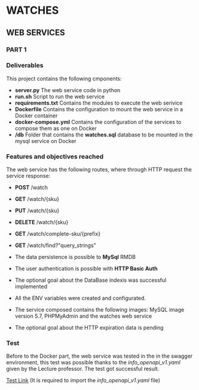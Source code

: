 # WATCHES
## WEB SERVICES
### PART 1
### Deliverables
This project contains the following cmponents:
* **server.py** The web service code in python
* **run.sh** Script to run the web service 
* **requirements.txt** Contains the modules to execute the web serivice
* **Dockerfile** Contains the configuration to mount the web service in a Docker container
* **docker-compose.yml** Contains the configuration of the services to compose them as one on Docker
* **/db** Folder that contains the **watches.sql** database to be mounted in the mysql service on Docker

### Features and objectives reached
The web service has the following routes, where through HTTP request the service response:
* **POST** /watch 
* **GET** /watch/{sku}
* **PUT** /watch/{sku}
* **DELETE** /watch/{sku}
* **GET** /watch/complete-sku/{prefix}
* **GET** /watch/find?"query_strings"

* The data persistence is possible to **MySql** RMDB
* The user authentication is possible with **HTTP Basic Auth**
* The optional goal about the DataBase indexis was successful implemented
* All the ENV variables were created and configurated.
* The service composed contains the following images: MySQL image version 5.7, PHPMyAdmin and the watches web service
* The optional goal about the HTTP expiration data is pending

### Test
Before to the Docker part, the web service was tested in the in the swagger environment, this test was possible thanks to the _info_openapi_v1.yaml_ given by the Lecture professor. The test got successful result.

[Test Link](https://editor.swagger.io/) (It is required to import the _info_openapi_v1.yaml_ file)